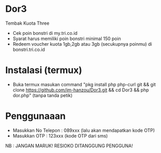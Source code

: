 # Dor3
Tembak Kuota Three
- Cek poin bonstri di my.tri.co.id
- Syarat harus memiliki poin bonstri minimal 150 poin
- Redeem voucher kuota 1gb,2gb atau 3gb (secukupnya poinmu) di bonstri.tri.co.id

# Instalasi (termux)
- Buka termux masukan command "pkg install php php-curl git && git clone https://github.com/im-hanzou/Dor3.git && cd Dor3 && php dor.php" (tanpa tanda petik)

# Penggunaaan
- Masukkan No Telepon : 089xxx (lalu akan mendapatkan kode OTP)
- Masukkan OTP : 123xxx (kode OTP dari sms)

NB : JANGAN MARUK!  RESIOKO DITANGGUNG PENGGUNA!
